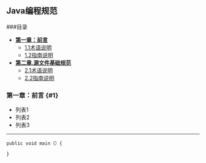 ## Java编程规范
###目录

- **[第一章：前言](#1)**
  - [1.1术语说明]()
  - [1.2指南说明]()
- **[第二章.源文件基础规范]()**
  - [2.1术语说明]()
  - [2.2指南说明]()

### 第一章：前言  {#1}
  - 列表1
  - 列表2
  - 列表3

----
    public void main（）{
		
	}
  